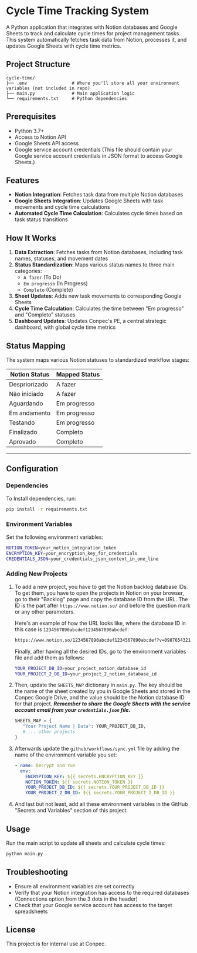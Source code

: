 # Cycle Time Tracking System

A Python application that integrates with Notion databases and Google Sheets to track and calculate cycle times for project management tasks. This system automatically fetches task data from Notion, processes it, and updates Google Sheets with cycle time metrics.

## Project Structure

```text
cycle-time/
├── .env                 # Where you'll store all your environment variables (not included in repo)
├── main.py              # Main application logic
└── requirements.txt     # Python dependencies
```

## Prerequisites

- Python 3.7+
- Access to Notion API
- Google Sheets API access
- Google service account credentials (This file should contain your Google service account credentials in JSON format to access Google Sheets.)

## Features

- **Notion Integration**: Fetches task data from multiple Notion databases
- **Google Sheets Integration**: Updates Google Sheets with task movements and cycle time calculations
- **Automated Cycle Time Calculation**: Calculates cycle times based on task status transitions

## How It Works

1. **Data Extraction**: Fetches tasks from Notion databases, including task names, statuses, and movement dates
2. **Status Standardization**: Maps various status names to three main categories:
   - `A fazer` (To Do)
   - `Em progresso` (In Progress)
   - `Completo` (Complete)
3. **Sheet Updates**: Adds new task movements to corresponding Google Sheets
4. **Cycle Time Calculation**: Calculates the time between "Em progresso" and "Completo" statuses
5. **Dashboard Updates**: Updates Conpec's PE, a central strategic dashboard, with global cycle time metrics

## Status Mapping

The system maps various Notion statuses to standardized workflow stages:

| Notion Status | Mapped Status |
| ------------- | ------------- |
| Despriorizado | A fazer       |
| Não iniciado | A fazer       |
| Aguardando    | Em progresso  |
| Em andamento  | Em progresso  |
| Testando      | Em progresso  |
| Finalizado    | Completo      |
| Aprovado      | Completo      |

---

## Configuration

### Dependencies

To Install dependencies, run:

```bash
pip install -r requirements.txt
```

### Environment Variables

Set the following environment variables:

```bash
NOTION_TOKEN=your_notion_integration_token
ENCRYPTION_KEY=your_encryption_key_for_credentials
CREDENTIALS_JSON=your_credentials_json_content_in_one_line
```

### Adding New Projects

1. To add a new project, you have to get the Notion backlog database IDs. To get them, you have to open the projects in Notion on your browser, go to their "Backlog" page and copy the database ID from the URL. The ID is the part after `https://www.notion.so/` and before the question mark or any other parameters.

   Here's an example of how the URL looks like, where the database ID in this case is `1234567890abcdef1234567890abcdef`:

   ```bash
   https://www.notion.so/1234567890abcdef1234567890abcdef?v=0987654321zyxwvutsrqponmlkj
   ```

   Finally, after having all the desired IDs, go to the environment variables file and add them as follows:

   ```bash
   YOUR_PROJECT_DB_ID=your_project_notion_database_id
   YOUR_PROJECT_2_DB_ID=your_project_2_notion_database_id
   ```
2. Then, update the `SHEETS_MAP` dictionary in `main.py`. The key should be the name of the sheet created by you in Google Sheets and stored in the Conpec Google Drive, and the value should be the Notion database ID for that project.
   ***Remember to share the Google Sheets with the service account email from your `credentials.json` file.***

   ```python
   SHEETS_MAP = {
      "Your Project Name | Data": YOUR_PROJECT_DB_ID,
      # ... other projects
   }
   ```
3. Afterwards update the `github/workflows/sync.yml` file by adding the name of the environment variable you set:

   ```yaml
   - name: Decrypt and run
     env:
       ENCRYPTION_KEY: ${{ secrets.ENCRYPTION_KEY }}
       NOTION_TOKEN: ${{ secrets.NOTION_TOKEN }}
       YOUR_PROJECT_DB_ID: ${{ secrets.YOUR_PROJECT_DB_ID }}
       YOUR_PROJECT_2_DB_ID: ${{ secrets.YOUR_PROJECT_2_DB_ID }}
   ```
4. And last but not least, add all these environment variables in the GitHub "Secrets and Variables" section of this project.

## Usage

Run the main script to update all sheets and calculate cycle times:

```bash
python main.py
```

## Troubleshooting

- Ensure all environment variables are set correctly
- Verify that your Notion integration has access to the required databases (Connections option from the 3 dots in the header)
- Check that your Google service account has access to the target spreadsheets

## License

This project is for internal use at Conpec.
